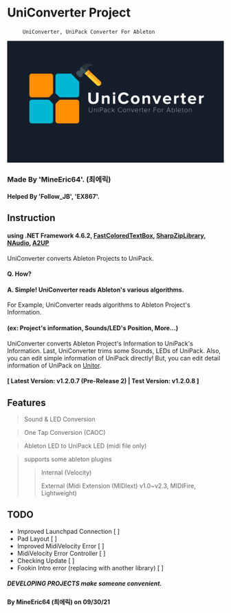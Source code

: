 # UniConverter Project

         UniConverter, UniPack Converter For Ableton
         
![UniConverter_Icon](https://raw.githubusercontent.com/MineEric64/UniConverter-Project/master/Resources/UniConverter_New_Icon.png)

### Made By 'MineEric64'. (최에릭)
#### Helped By 'Follow_JB', 'EX867'.

## Instruction

#### using .NET Framework 4.6.2, [FastColoredTextBox](https://github.com/PavelTorgashov/FastColoredTextBox), [SharpZipLibrary](https://github.com/icsharpcode/SharpZipLib), [NAudio](https://github.com/naudio/NAudio), [A2UP](https://github.com/MineEric64/A2UP)

UniConverter converts Ableton Projects to UniPack.
#### Q. How? 
#### A. Simple! UniConverter reads Ableton's various algorithms.

For Example, UniConverter reads algorithms to Ableton Project's Information.
#### (ex: Project's information, Sounds/LED's Position, More...)

UniConverter converts Ableton Project's Information to UniPack's Information.
Last, UniConverter trims some Sounds, LEDs of UniPack.
Also, you can edit simple information of UniPack directly!
But, you can edit detail information of UniPack on [Unitor](http://unitor.net).

#### [ Latest Version: v1.2.0.7 (Pre-Release 2)   |   Test Version: v1.2.0.8 ]

## Features
> Sound & LED Conversion

> One Tap Conversion (CAOC)

> Ableton LED to UniPack LED (midi file only)
 
> supports some ableton plugins
>> Internal (Velocity)
>> 
>> External (Midi Extension (MIDIext) v1.0~v2.3, MIDIFire, Lightweight)

## TODO
- Improved Launchpad Connection [ ]
- Pad Layout [ ]
- Improved MidiVelocity Error [ ]
- MidiVelocity Error Controller [ ]
- Checking Update [ ]
- Fookin Intro error (replacing with another library) [ ]

##### DEVELOPING PROJECTS make someone convenient.
#### By MineEric64 (최에릭) on 09/30/21
